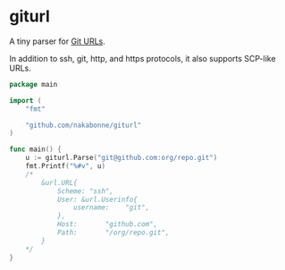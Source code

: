 # giturl
A tiny parser for [Git URLs](https://git-scm.com/docs/git-clone#_git_urls).

In addition to ssh, git, http, and https protocols, it also supports SCP-like URLs.

```go
package main

import (
	"fmt"

	"github.com/nakabonne/giturl"
)

func main() {
	u := giturl.Parse("git@github.com:org/repo.git")
	fmt.Printf("%#v", u)
	/*
		&url.URL{
			Scheme: "ssh",
			User: &url.Userinfo{
				username:    "git",
			},
			Host:       "github.com",
			Path:       "/org/repo.git",
		}
	*/
}
```
